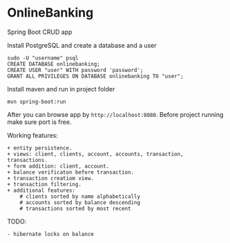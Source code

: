 # OnlineBanking
Spring Boot CRUD app

Install PostgreSQL and create a database and a user 

```
sudo -U "username" psql
CREATE DATABASE onlinebanking;
CREATE USER "user" WITH password 'password';
GRANT ALL PRIVILEGES ON DATABASE onlinebanking TO "user";
```

Install maven and run in project folder

```
mvn spring-boot:run
```

After you can browse app by `http://localhost:8080`. Before project running make sure port is free.

Working features:

```
+ entity persistence.
+ views: client, clients, account, accounts, transaction, transactions.
+ form addition: client, account.
+ balance verificaton before transaction.
+ transaction creatiom view.
+ transaction filtering.
+ additional features:
    # clients sorted by name alphabetically
    # accounts sorted by balance descending
    # transactions sorted by most recent
```

TODO:

```
- hibernate locks on balance
```